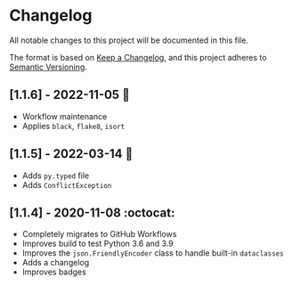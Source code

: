 # Changelog

All notable changes to this project will be documented in this file.

The format is based on [Keep a Changelog](https://keepachangelog.com/en/1.0.0/),
and this project adheres to [Semantic Versioning](https://semver.org/spec/v2.0.0.html).

## [1.1.6] - 2022-11-05 :snake:
- Workflow maintenance
- Applies `black`, `flake8`, `isort`

## [1.1.5] - 2022-03-14 :tulip:
- Adds `py.typed` file
- Adds `ConflictException`

## [1.1.4] - 2020-11-08 :octocat:
- Completely migrates to GitHub Workflows
- Improves build to test Python 3.6 and 3.9
- Improves the `json.FriendlyEncoder` class to handle built-in `dataclasses`
- Adds a changelog
- Improves badges
